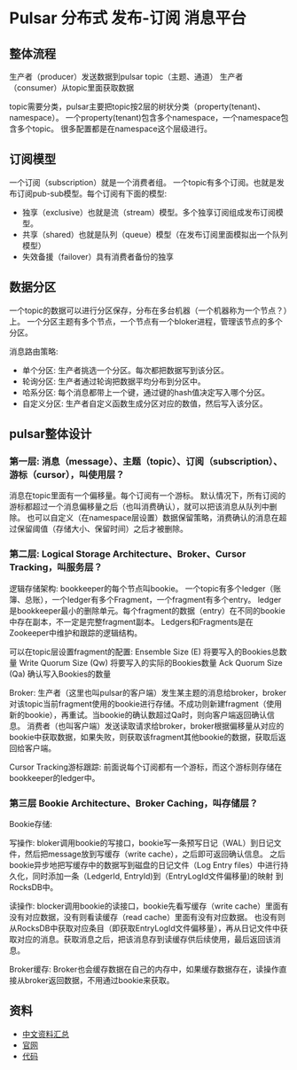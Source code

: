 # Pulsar 分布式 发布-订阅 消息平台

## 整体流程
生产者（producer）发送数据到pulsar topic（主题、通道）
生产者（consumer）从topic里面获取数据

topic需要分类，pulsar主要把topic按2层的树状分类（property(tenant)、namespace）。
一个property(tenant)包含多个namespace，一个namespace包含多个topic。
很多配置都是在namespace这个层级进行。


## 订阅模型
一个订阅（subscription）就是一个消费者组。
一个topic有多个订阅。也就是发布订阅pub-sub模型。每个订阅有下面的模型:
- 独享（exclusive）也就是流（stream）模型。多个独享订阅组成发布订阅模型。
- 共享（shared）也就是队列（queue）模型（在发布订阅里面模拟出一个队列模型）
- 失效备援（failover）具有消费者备份的独享

## 数据分区
一个topic的数据可以进行分区保存，分布在多台机器（一个机器称为一个节点？）上。
一个分区主题有多个节点，一个节点有一个bloker进程，管理该节点的多个分区。

消息路由策略:
- 单个分区: 生产者挑选一个分区。每次都把数据写到该分区。
- 轮询分区: 生产者通过轮询把数据平均分布到分区中。
- 哈系分区: 每个消息都带上一个键，通过键的hash值决定写入哪个分区。
- 自定义分区: 生产者自定义函数生成分区对应的数值，然后写入该分区。

## pulsar整体设计
### 第一层: 消息（message）、主题（topic）、订阅（subscription）、游标（cursor），叫使用层？

消息在topic里面有一个偏移量。每个订阅有一个游标。
默认情况下，所有订阅的游标都超过一个消息偏移量之后（也叫消费确认），就可以把该消息从队列中删除。
也可以自定义（在namespace层设置）数据保留策略，消费确认的消息在超过保留阈值（存储大小、保留时间）之后才被删除。

### 第二层: Logical Storage Architecture、Broker、Cursor Tracking，叫服务层？
逻辑存储架构:
bookkeeper的每个节点叫bookie。
一个topic有多个ledger（账簿、总账），一个ledger有多个Fragment，一个fragment有多个entry。
ledger是bookkeeper最小的删除单元。每个fragment的数据（entry）在不同的bookie中存在副本，不一定是完整fragment副本。
Ledgers和Fragments是在Zookeeper中维护和跟踪的逻辑结构。

可以在topic层设置fragment的配置:
Ensemble Size (E) 将要写入的Bookies总数量
Write Quorum Size (Qw) 将要写入的实际的Bookies数量
Ack Quorum Size (Qa) 确认写入Bookies的数量

Broker:
生产者（这里也叫pulsar的客户端）发生某主题的消息给broker，broker对该topic当前fragment使用的bookie进行存储。不成功则新建fragment（使用新的bookie），再重试。当bookie的确认数超过Qa时，则向客户端返回确认信息。
消费者（也叫客户端）发送读取请求给broker，broker根据偏移量从对应的bookie中获取数据，如果失败，则获取该fragment其他bookie的数据，获取后返回给客户端。

Cursor Tracking游标跟踪:
前面说每个订阅都有一个游标，而这个游标则存储在bookkeeper的ledger中。

### 第三层 Bookie Architecture、Broker Caching，叫存储层？
Bookie存储:

写操作: bloker调用bookie的写接口，bookie写一条预写日记（WAL）到日记文件，然后把message放到写缓存（write cache），之后即可返回确认信息。
之后bookie异步地把写缓存中的数据写到磁盘的日记文件（Log Entry files）中进行持久化，同时添加一条（LedgerId, EntryId)到（EntryLogId文件偏移量)的映射 到RocksDB中。

读操作: blocker调用bookie的读接口，bookie先看写缓存（write cache）里面有没有对应数据，没有则看读缓存（read cache）里面有没有对应数据。
也没有则从RocksDB中获取对应条目（即获取EntryLogId文件偏移量），再从日记文件中获取对应的消息。获取消息之后，把该消息存到读缓存供后续使用，最后返回该消息。

Broker缓存:
Broker也会缓存数据在自己的内存中，如果缓存数据存在，读操作直接从broker返回数据，不用通过bookie来获取。


## 资料
- [中文资料汇总](https://blog.51cto.com/u_15278282/2933568)
- [官网](https://pulsar.apache.org/zh-CN/)
- [代码](https://github.com/apache/pulsar)

